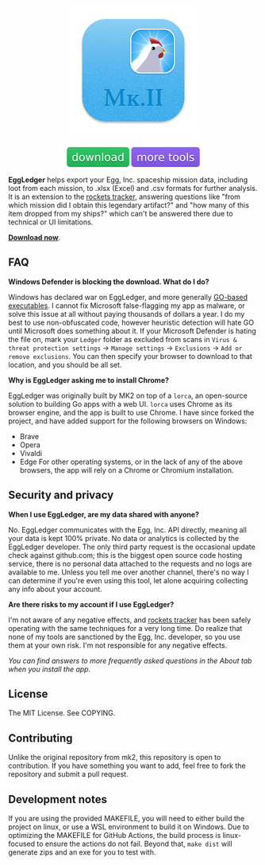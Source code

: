 <h1 align="center">
  <img width="256" src="assets/icon-512.png" alt="EggLedger">
</h1>

<p align="center">
  <a href="https://github.com/DavidArthurCole/EggLedger/releases"><img src="assets/download.svg" alt="download"></a>
  <a href="https://wasmegg-carpet.netlify.app/"><img src="assets/more-tools.svg" alt="more tools"></a>
</p>

**EggLedger** helps export your Egg, Inc. spaceship mission data, including loot from each mission, to .xlsx (Excel) and .csv formats for further analysis. It is an extension to the [rockets tracker](https://wasmegg-carpet.netlify.app/rockets-tracker/), answering questions like "from which mission did I obtain this legendary artifact?" and "how many of this item dropped from my ships?" which can't be answered there due to technical or UI limitations.

[**Download now**](https://github.com/DavidArthurCole/EggLedger/releases).

## FAQ

**Windows Defender is blocking the download. What do I do?**

Windows has declared war on EggLedger, and more generally [GO-based executables](https://www.reddit.com/r/golang/comments/s1bh01/goexecutables_and_windows_defender/).
I cannot fix Microsoft false-flagging my app as malware, or solve this issue at all without paying thousands of dollars a year. I do my best to use non-obfuscated code, however heuristic detection will hate GO until Microsoft does something about it.
If your Microsoft Defender is hating the file on, mark your `Ledger` folder as excluded from scans in `Virus & threat protection settings` -> `Manage settings` -> `Exclusions` -> `Add or remove exclusions`. You can then specify your browser to download to that location, and you should be all set.

**Why is EggLedger asking me to install Chrome?**

EggLedger was originally built by MK2 on top of a `lorca`, an open-source solution to building Go apps with a web UI. `lorca` uses Chrome as its browser engine, and the app is built to use Chrome.
I have since forked the project, and have added support for the following browsers on Windows:
  - Brave
  - Opera
  - Vivaldi
  - Edge
For other operating systems, or in the lack of any of the above browsers, the app will rely on a Chrome or Chromium installation.

## Security and privacy

**When I use EggLedger, are my data shared with anyone?**

No. EggLedger communicates with the Egg, Inc. API directly, meaning all your data is kept 100% private. No data or analytics is collected by the EggLedger developer. The only third party request is the occasional update check against github.com; this is the biggest open source code hosting service, there is no personal data attached to the requests and no logs are available to me. Unless you tell me over another channel, there's no way I can determine if you're even using this tool, let alone acquiring collecting any info about your account.

**Are there risks to my account if I use EggLedger?**

I'm not aware of any negative effects, and [rockets tracker](https://wasmegg-carpet.netlify.app/rockets-tracker/) has been safely operating with the same techniques for a very long time. Do realize that none of my tools are sanctioned by the Egg, Inc. developer, so you use them at your own risk. I'm not responsible for any negative effects.

*You can find answers to more frequently asked questions in the About tab when you install the app.*

## License

The MIT License. See COPYING.

## Contributing

Unlike the original repository from mk2, this repository is open to contribution. 
If you have something you want to add, feel free to fork the repository and submit a pull request.

## Development notes

If you are using the provided MAKEFILE, you will need to either build the project on linux, or use a WSL environment to build it on Windows.
Due to optimizing the MAKEFILE for GitHub Actions, the build process is linux-focused to ensure the actions do not fail.
Beyond that, `make dist` will generate zips and an exe for you to test with.